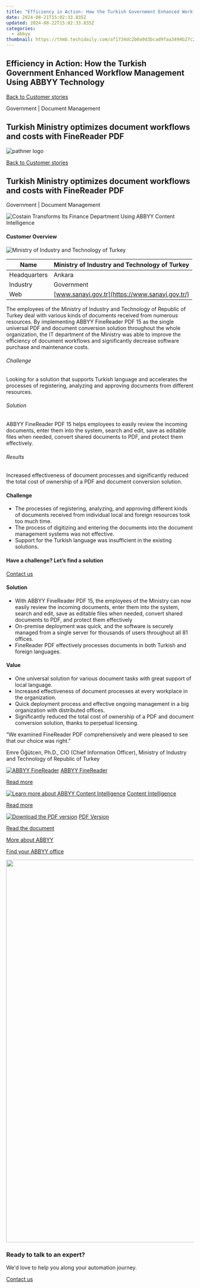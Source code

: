 ```yaml
---
title: "Efficiency in Action: How the Turkish Government Enhanced Workflow Management Using ABBYY Technology"
date: 2024-08-21T15:02:33.835Z
updated: 2024-08-22T15:02:33.835Z
categories:
  - abbyy
thumbnail: https://thmb.techidaily.com/af1734dc2b0a9d3bcad9faa3494b27c219c63253c502adbe4dde73c3482b6b83.jpg
---
```


## Efficiency in Action: How the Turkish Government Enhanced Workflow Management Using ABBYY Technology

[Back to Customer stories](https://tools.techidaily.com/abbyy/products/)

Government | Document Management

## Turkish Ministry optimizes document workflows and costs with FineReader PDF 

![pathner logo](https://content.abbyy.com/-/media/project/abbyy/abbyy/logos-white/en/141001.png?h=40&iar=0&w=120)

[Back to Customer stories](https://tools.techidaily.com/abbyy/products/)

## Turkish Ministry optimizes document workflows and costs with FineReader PDF 

Government | Document Management 

![Costain Transforms Its Finance Department Using ABBYY Content Intelligence](https://static1.abbyy.com/abbyycommedia/30468/19a-turkish-ministry-cover-556x303.jpg) 

#### Customer Overview

![Ministry of Industry and Technology of Turkey](https://static3.abbyy.com/abbyycommedia/30467/ministry-of-industry-and-technology-logo-183x54.jpg) 

| Name         | Ministry of Industry and Technology of Turkey   |
| ------------ | ----------------------------------------------- |
| Headquarters | Ankara                                          |
| Industry     | Government                                      |
| Web          | [www.sanayi.gov.tr](https://www.sanayi.gov.tr/) |

The employees of the Ministry of Industry and Technology of Republic of Turkey deal with various kinds of documents received from numerous resources. By implementing ABBYY FineReader PDF 15 as the single universal PDF and document conversion solution throughout the whole organization, the IT department of the Ministry was able to improve the efficiency of document workflows and significantly decrease software purchase and maintenance costs.

###### Challenge

Looking for a solution that supports Turkish language and accelerates the processes of registering, analyzing and approving documents from different resources.

###### Solution

ABBYY FineReader PDF 15 helps employees to easily review the incoming documents, enter them into the system, search and edit, save as editable files when needed, convert shared documents to PDF, and protect them effectively.

###### Results

Increased effectiveness of document processes and significantly reduced the total cost of ownership of a PDF and document conversion solution.

#### Challenge

* The processes of registering, analyzing, and approving different kinds of documents received from individual local and foreign resources took too much time.
* The process of digitizing and entering the documents into the document management systems was not effective.
* Support for the Turkish language was insufficient in the existing solutions.

#### Have a challenge? Let’s find a solution  

[Contact us](https://tools.techidaily.com/abbyy/products/) 

#### Solution

* With ABBYY FineReader PDF 15, the employees of the Ministry can now easily review the incoming documents, enter them into the system, search and edit, save as editable files when needed, convert shared documents to PDF, and protect them effectively
* On-premise deployment was quick, and the software is securely managed from a single server for thousands of users throughout all 81 offices.
* FineReader PDF effectively processes documents in both Turkish and foreign languages.

#### Value

* One universal solution for various document tasks with great support of local language.
* Increased effectiveness of document processes at every workplace in the organization.
* Quick deployment process and effective ongoing management in a big organization with distributed offices.
* Significantly reduced the total cost of ownership of a PDF and document conversion solution, thanks to perpetual licensing.

 “We examined FineReader PDF comprehensively and were pleased to see that our choice was right."

 Emre Öğütcen, Ph.D., CIO (Chief Information Officer), Ministry of Industry and Technology of Republic of Turkey

[![ABBYY FineReader](https://static1.abbyy.com/abbyycommedia/14345/2-finereader.jpg)](https://tools.techidaily.com/abbyy/products/) [ABBYY FineReader](https://tools.techidaily.com/abbyy/products/) 

[Read more](https://tools.techidaily.com/abbyy/products/) 

[![Learn more about ABBYY Content Intelligence](https://static2.abbyy.com/abbyycommedia/24337/mailroom_automation_360x162.jpg)](https://tools.techidaily.com/abbyy/products/) [Content Intelligence](https://tools.techidaily.com/abbyy/products/) 

[Read more](https://tools.techidaily.com/abbyy/products/) 

[![Download the PDF version](https://static1.abbyy.com/abbyycommedia/30471/19c-turkish-ministry-cover-360x162.jpg)](https://static1.abbyy.com/abbyycommedia/30462/turkish-ministry-customer-story-en-12809.pdf "PDF Version") [PDF Version](https://static1.abbyy.com/abbyycommedia/30462/turkish-ministry-customer-story-en-12809.pdf "PDF Version") 

[Read the document](https://static1.abbyy.com/abbyycommedia/30462/turkish-ministry-customer-story-en-12809.pdf "PDF Version") 

[More about ABBYY](https://tools.techidaily.com/abbyy/products/) 

[Find your ABBYY office](https://tools.techidaily.com/abbyy/products/) 

<!-- affiliate ads begin -->
<a href="https://ephamedtechinc.pxf.io/c/5597632/2095385/26400" target="_top" id="2095385"><img src="//a.impactradius-go.com/display-ad/26400-2095385" border="0" alt="" width="1024" height="1024"/></a><img height="0" width="0" src="https://imp.pxf.io/i/5597632/2095385/26400" style="position:absolute;visibility:hidden;" border="0" />
<!-- affiliate ads end -->
### Ready to talk to an expert?

We'd love to help you along your automation journey.

[Contact us](https://tools.techidaily.com/abbyy/products/)

<ins class="adsbygoogle"
     style="display:block"
     data-ad-format="autorelaxed"
     data-ad-client="ca-pub-7571918770474297"
     data-ad-slot="1223367746"></ins>



<ins class="adsbygoogle"
     style="display:block"
     data-ad-client="ca-pub-7571918770474297"
     data-ad-slot="8358498916"
     data-ad-format="auto"
     data-full-width-responsive="true"></ins>
